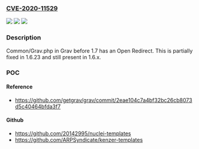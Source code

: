 ### [CVE-2020-11529](https://cve.mitre.org/cgi-bin/cvename.cgi?name=CVE-2020-11529)
![](https://img.shields.io/static/v1?label=Product&message=n%2Fa&color=blue)
![](https://img.shields.io/static/v1?label=Version&message=n%2Fa&color=blue)
![](https://img.shields.io/static/v1?label=Vulnerability&message=n%2Fa&color=brighgreen)

### Description

Common/Grav.php in Grav before 1.7 has an Open Redirect. This is partially fixed in 1.6.23 and still present in 1.6.x.

### POC

#### Reference
- https://github.com/getgrav/grav/commit/2eae104c7a4bf32bc26cb8073d5c40464bfda3f7

#### Github
- https://github.com/20142995/nuclei-templates
- https://github.com/ARPSyndicate/kenzer-templates

